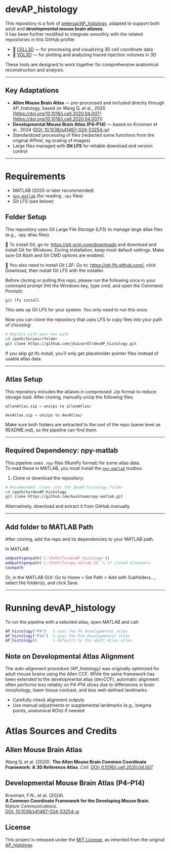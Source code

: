 # devAP_histology

This repository is a fork of [petersaj/AP_histology](https://github.com/petersaj/AP_histology), adapted to support both adult and **developmental mouse brain atlases**.  
It has been further modified to integrate smoothly with the related repositories in this GitHub profile:

- 🧠 [CELL3D](https://github.com/jkaiser87/CELL3D) — for processing and visualizing 3D cell coordinate data  
- 🧠 [VOL3D](https://github.com/jkaiser87/VOL3D) — for plotting and analyzing traced injection volumes in 3D

These tools are designed to work together for comprehensive anatomical reconstruction and analysis.

---

## Key Adaptations

- **Allen Mouse Brain Atlas** — pre-processed and included directly through AP_histology, based on Wang Q, et al., 2020 [https://doi.org/10.1016/j.cell.2020.04.007](https://doi.org/10.1016/j.cell.2020.04.007))
- **Developmental Mouse Brain Atlas (P4–P14)** — based on Kronman et al., 2024 ([DOI: 10.1038/s41467-024-53254-w](https://doi.org/10.1038/s41467-024-53254-w))
- Standardized processing of files (redacted some functions from the original APhist, eg scaling of images)
- Large files managed with **Git LFS** for reliable download and version control

---

# Requirements

- MATLAB (2020 or later recommended)
- [`npy-matlab`](https://github.com/kwikteam/npy-matlab) (for reading `.npy` files)
- Git LFS (see below)


## Folder Setup

This repository uses Git Large File Storage (LFS) to manage large atlas files (e.g., .npy atlas files).

🔧 To install Git, go to: https://git-scm.com/downloads and download and install Git for Windows. During installation, keep most default settings. Make sure Git Bash and Git CMD options are enabled.

🔧 You also need to install Git LSF: Go to: https://git-lfs.github.com/, click Download, then install Git LFS with the installer.

Before cloning or pulling this repo, please run the following once in your command prompt (Hit the Windows key, type cmd, and open the Command Prompt):
``` bash
git lfs install
```

This sets up Git LFS for your system. You only need to run this once.

Now you can clone the repository that uses LFS to copy files into your path of choosing:

``` bash
# Replace with your own path
cd /path/to/your/folder
git clone https://github.com/jkaiser87/devAP_histology.git
```

If you skip git lfs install, you’ll only get placeholder pointer files instead of usable atlas data.

--- 
## Atlas Setup

This repository includes the atlases in compressed .zip format to reduce storage load.
After cloning, manually unzip the following files:

    allenAtlas.zip → unzips to allenAtlas/

    devAtlas.zip → unzips to devAtlas/

Make sure both folders are extracted to the root of the repo (same level as README.md), so the pipeline can find them.

---

## Required Dependency: npy-matlab

This pipeline uses `.npy` files (NumPy format) for some atlas data.  
To read these in MATLAB, you must install the [`npy-matlab`](https://github.com/kwikteam/npy-matlab) toolbox.

1. Clone or download the repository:

```bash
# Recommended: clone into the devAP_histology folder
cd /path/to/devAP_histology
git clone https://github.com/kwikteam/npy-matlab.git
```
Alternatively, download and extract it from GitHub manually.

---

## Add folder to MATLAB Path
After cloning, add the repo and its dependencies to your MATLAB path.

In MATLAB:
```matlab
addpath(genpath('C:\Path\To\devAP_histology'))
addpath(genpath('C:\Path\To\npy-matlab'))  % if cloned elsewhere
savepath
```

Or, in the MATLAB GUI:
Go to Home > Set Path > Add with Subfolders…, select the folder(s), and click Save.

--- 

# Running devAP_histology

To run the pipeline with a selected atlas, open MATLAB and call:

```matlab
AP_histology("P4")   % uses the P4 developmental atlas
AP_histology("P14")  % uses the P14 developmental atlas
AP_histology()       % defaults to the adult Allen atlas
```

## Note on Developmental Atlas Alignment

The auto-alignment procedure (AP_histology) was originally optimized for adult mouse brains using the Allen CCF. While the same framework has been extended to the developmental atlas (devCCF), automatic alignment often performs less reliably on P4–P14 slices due to differences in brain morphology, lower tissue contrast, and less well-defined landmarks.

- Carefully check alignment outputs
- Use manual adjustments or supplemental landmarks (e.g., bregma points, anatomical ROIs) if needed


# Atlas Sources and Credits

## Allen Mouse Brain Atlas
Wang Q, et al. (2020).
**The Allen Mouse Brain Common Coordinate Framework: A 3D Reference Atlas**. *Cell*.
[DOI: 0.1016/j.cell.2020.04.007](https://doi.org/10.1016/j.cell.2020.04.007)

## Developmental Mouse Brain Atlas (P4–P14)  
Kronman, F.N., et al. (2024).  
**A Common Coordinate Framework for the Developing Mouse Brain**. *Nature Communications*.  
[DOI: 10.1038/s41467-024-53254-w](https://doi.org/10.1038/s41467-024-53254-w)


## License

This project is released under the [MIT License](LICENSE), as inherited from the original [AP_histology](https://github.com/petersaj/AP_histology).
